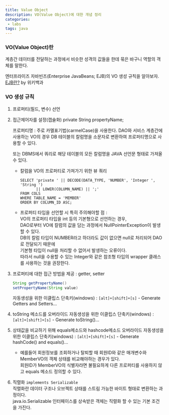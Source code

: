 ```yaml
---
title: Value Object
description: VO(Value Object)에 대한 개념 정리
categories:
 - labs
tags: java
---
```


### VO(Value Object)란
계층간 데이터를 전달하는 과정에서 비슷한 성격의 값들을 한데 묶은 바구니 역할의 객체를 말한다.

엔터프라이즈 자바빈즈(Enterprise JavaBeans; EJB)의 VO 생성 규칙을 알아보자.
[EJB란?](https://ko.wikipedia.org/wiki/%EC%97%94%ED%84%B0%ED%94%84%EB%9D%BC%EC%9D%B4%EC%A6%88_%EC%9E%90%EB%B0%94%EB%B9%88%EC%A6%88) by 위키백과

### VO 생성 규칙
1. 프로퍼티(필드, 변수) 선언
2. 접근제어자를 설정(캡슐화)
	private String propertyName;

	프로퍼티명 : 주로 카멜표기법(carmelCase)을 사용한다.
	DAO와 서비스 계층간에 사용하는 VO의 경우 DB 테이블의 칼럼명을 소문자로 변환하여 프로퍼티명으로 사용할 수 있다.
	
	또는 DBMS에서 쿼리로 해당 테이블의 모든 칼럼명을 JAVA 선언문 형태로 가져올 수 있다.
	- 칼럼을 VO의 프로퍼티로 가져가기 위한 뷰 쿼리
        ```` 
        SELECT 'private ' || DECODE(DATA_TYPE, 'NUMBER', 'Integer ', 'String ')
               || LOWER(COLUMN_NAME) || ';'
        FROM COLS
        WHERE TABLE_NAME = 'MEMBER'
        ORDER BY COLUMN_ID ASC;
        ````
	
	* 프로퍼티 타입을 선언할 시 특히 주의해야할 점 :
        <br/> VO의 프로퍼티 타입을 int 등의 기본형으로 선언하는 경우,
        <br/>DAO로부터 VO에 칼럼의 값을 담는 과정에서 NullPointerException이 발생할 수 있다. 
        <br/>DB의 칼럼 타입이 NUMBER라고 하더라도 값이 없으면 null로 처리되어 DAO로 전달되기 때문에
        <br/>기본형 타입이 null을 처리할 수 없어서 발생하는 오류이다.
        <br/>따라서 null을 수용할 수 있는 Integer와 같은 참조형 타입의 wrapper 클래스를 사용하는 것을 권장한다. 
	
3. 프로퍼티에 대한 접근 방법을 제공 : getter, setter
	````java
	String getPropertyName()
	setPropertyName(String value)
	````
	
	자동생성을 위한 이클립스 단축키(windows)
	: `[alt]+[shift]+[s]` - Generate Getters and Setters...

4. toString 메소드를 오버라이드
	자동생성을 위한 이클립스 단축키(windows)
	: `[alt]+[shift]+[s]` - Generate toString()...
	
5. 상태값을 비교하기 위해 equals메소드와 hashcode메소드 오버라이드
	자동생성을 위한 이클립스 단축키(windows)
	: `[alt]+[shift]+[s]` - Generate hashCode() and equals()...
	
	- 예를들어 회원정보를 조회하거나 탈퇴할 때 회원ID와 같은 매개변수와 MemberVO의 객체 상태를 
	   비교해야하는 경우가 있다. 
	   <br/>회원ID가 MemberVO의 식별자라면 불필요하게 다른 프로퍼티를 사용하지 않고 equals 메소드 정의할 수 있다. 
	   
6. 직렬화 `implements Serializable`
	<br/>직렬화란 데이터 구조나 오브젝트 상태를 스트림 가능한 바이트 형태로 변환하는 과정이다.
	<br/>java.io.Serializable 인터페이스를 상속받은 객체는 직렬화 할 수 있는 기본 조건을 가진다.  	

